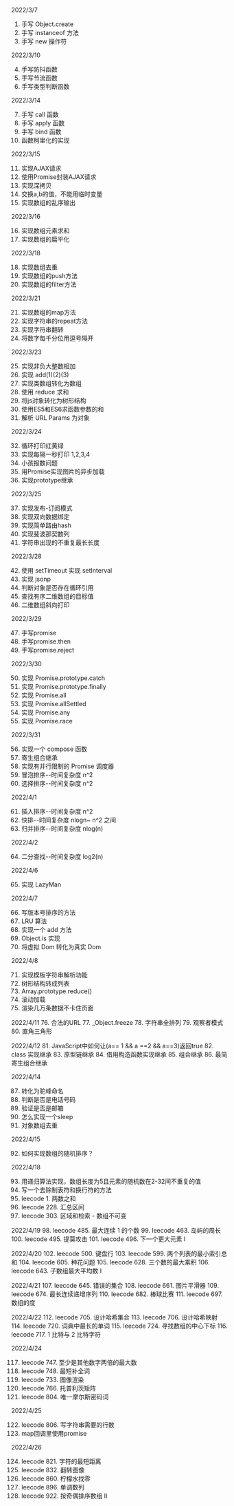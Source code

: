 2022/3/7

1. 手写 Object.create 
2. 手写 instanceof 方法
3. 手写 new 操作符
   
2022/3/10

4. 手写防抖函数
5. 手写节流函数
6. 手写类型判断函数

2022/3/14

7. 手写 call 函数
8. 手写 apply 函数
9. 手写 bind 函数
10. 函数柯里化的实现


2022/3/15

11. 实现AJAX请求
12. 使用Promise封装AJAX请求
13. 实现深拷贝
14. 交换a,b的值，不能用临时变量
15. 实现数组的乱序输出

2022/3/16

16. 实现数组元素求和
17. 实现数组的扁平化

2022/3/18

18. 实现数组去重
19. 实现数组的push方法
20. 实现数组的filter方法


2022/3/21

21. 实现数组的map方法
22. 实现字符串的repeat方法
23. 实现字符串翻转
24. 将数字每千分位用逗号隔开


2022/3/23

25. 实现非负大整数相加
26. 实现 add(1)(2)(3)
27. 实现类数组转化为数组
28. 使用 reduce 求和
29. 将js对象转化为树形结构
30. 使用ES5和ES6求函数参数的和
31. 解析 URL Params 为对象

2022/3/24

32. 循环打印红黄绿
33. 实现每隔一秒打印 1,2,3,4
34. 小孩报数问题
35. 用Promise实现图片的异步加载
36. 实现prototype继承

2022/3/25

37. 实现发布-订阅模式
38. 实现双向数据绑定
39. 实现简单路由hash
40. 实现斐波那契数列
41. 字符串出现的不重复最长长度


2022/3/28

42. 使用 setTimeout 实现 setInterval
43. 实现 jsonp 
44. 判断对象是否存在循环引用
45. 查找有序二维数组的目标值
46. 二维数组斜向打印


2022/3/29

47. 手写promise
48. 手写promise.then
49. 手写promise.reject

2022/3/30

50. 实现 Promise.prototype.catch
51. 实现 Promise.prototype.finally
52. 实现 Promise.all
53. 实现 Promise.allSettled
54. 实现 Promise.any
55. 实现 Promise.race


2022/3/31

56. 实现一个 compose 函数
57. 寄生组合继承
58. 实现有并行限制的 Promise 调度器
59. 冒泡排序--时间复杂度 n^2
60. 选择排序--时间复杂度 n^2


2022/4/1

61. 插入排序--时间复杂度 n^2
62. 快排--时间复杂度 nlogn~ n^2 之间
63. 归并排序--时间复杂度 nlog(n)

2022/4/2

64. 二分查找--时间复杂度 log2(n)

2022/4/6

65. 实现 LazyMan

2022/4/7

66. 写版本号排序的方法
67. LRU 算法
68. 实现一个 add 方法
69. Object.is 实现
70. 将虚拟 Dom 转化为真实 Dom


2022/4/8

71. 实现模板字符串解析功能
72. 树形结构转成列表
73. Array.prototype.reduce()
74. 滚动加载
75. 渲染几万条数据不卡住页面

2022/4/11
76. 合法的URL
77. _Object.freeze
78. 字符串全排列
79. 观察者模式
80. 直角三角形

2022/4/12
81.  JavaScript中如何让(a== 1 && a ==2 && a==3)返回true
82.  class 实现继承
83.  原型链继承
84.  借用构造函数实现继承
85.  组合继承
86.  最简寄生组合继承


2022/4/14

87. 转化为驼峰命名
88. 判断是否是电话号码
89. 验证是否是邮箱
90. 怎么实现一个sleep
91. 对象数组去重

2022/4/15

92. 如何实现数组的随机排序？

2022/4/18

93. 用递归算法实现，数组长度为5且元素的随机数在2-32间不重复的值
94. 写一个去除制表符和换行符的方法
95. leecode  1. 两数之和
96. leecode  228. 汇总区间
97. leecode 303. 区域和检索 - 数组不可变


2022/4/19
98. leecode 485. 最大连续 1 的个数
99. leecode 463. 岛屿的周长
100. leecode 495. 提莫攻击
101. leecode 496. 下一个更大元素 I


2022/4/20
102. leecode 500. 键盘行
103. leecode 599. 两个列表的最小索引总和
104. leecode 605. 种花问题
105. leecode 628. 三个数的最大乘积
106. leecode 643. 子数组最大平均数 I
    

2022/4/21
107. leecode 645. 错误的集合
108. leecode 661. 图片平滑器
109. leecode 674. 最长连续递增序列
110. leecode 682. 棒球比赛
111. leecode 697. 数组的度

2022/4/22
112. leecode 705. 设计哈希集合
113. leecode 706. 设计哈希映射
114. leecode 720. 词典中最长的单词
115. leecode 724. 寻找数组的中心下标
116. leecode 717. 1 比特与 2 比特字符


2022/4/24

117. leecode 747. 至少是其他数字两倍的最大数
118. leecode 748. 最短补全词
119. leecode 733. 图像渲染
120. leecode 766. 托普利茨矩阵
121. leecode 804. 唯一摩尔斯密码词

2022/4/25

122. leecode 806. 写字符串需要的行数
123. map回调里使用promise


2022/4/26

124. leecode 821. 字符的最短距离
125. leecode 832. 翻转图像
126. leecode 860. 柠檬水找零
127. leecode 896. 单调数列
128. leecode 922. 按奇偶排序数组 II
